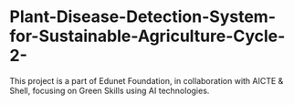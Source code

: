 # Plant-Disease-Detection-System-for-Sustainable-Agriculture-Cycle-2-
This project is a part of Edunet Foundation, in  collaboration with AICTE &amp; Shell, focusing on Green Skills using AI technologies.
